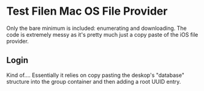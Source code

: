 # Test Filen Mac OS File Provider

Only the bare minimum is included: enumerating and downloading.
The code is extremely messy as it's pretty much just a copy paste
of the iOS file provider. 

## Login

Kind of.... Essentially it relies on copy pasting the deskop's
"database" structure into the group container and then adding
a root UUID entry.
